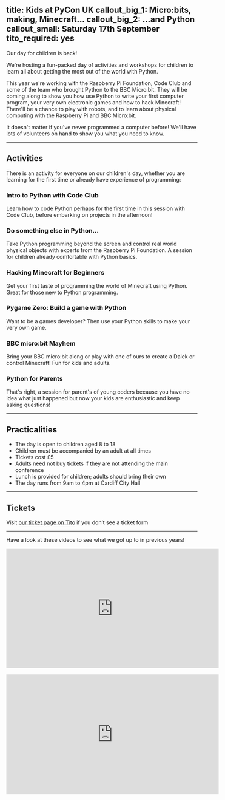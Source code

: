 title: Kids at PyCon UK
callout_big_1: Micro:bits, making, Minecraft...
callout_big_2: ...and Python
callout_small: Saturday 17th September
tito_required: yes
---

Our day for children is back!

We're hosting a fun-packed day of activities and workshops for children to
learn all about getting the most out of the world with Python.

This year we're working with the Raspberry Pi Foundation, Code Club and some of the team who
brought Python to the BBC Micro:bit. They will be coming along to show you how use Python
to write your first computer program, your very own electronic games and how to hack Minecraft!  There'll be a chance to play with robots, and to learn about physical computing with the Raspberry Pi and BBC Micro:bit. 

It doesn't matter if you've never programmed a computer before!  We'll have
lots of volunteers on hand to show you what you need to know.

***

## Activities

There is an activity for everyone on our children's day, whether you are learning for the first time or already have experience of programming:

### Intro to Python with Code Club

Learn how to code Python perhaps for the first time in this session with Code
Club, before embarking on projects in the afternoon!

### Do something else in Python...

Take Python programming beyond the screen and control real world physical
objects with experts from the Raspberry Pi Foundation. A session for children already comfortable with Python basics.

### Hacking Minecraft for Beginners

Get your first taste of programming the world of Minecraft using Python. Great
for those new to Python programming.

### Pygame Zero: Build a game with Python

Want to be a games developer? Then use your Python skills to make your very own
game.

### BBC micro:bit Mayhem

Bring your BBC micro:bit along or play with one of ours to create a Dalek or
control Minecraft! Fun for kids and adults.

### Python for Parents

That's right, a session for parent's of young coders because you have no idea what just happened but now your kids are enthusiastic
and keep asking questions!

***

## Practicalities

* The day is open to children aged 8 to 18
* Children must be accompanied by an adult at all times
* Tickets cost £5
* Adults need not buy tickets if they are not attending the main conference
* Lunch is provided for children; adults should bring their own
* The day runs from 9am to 4pm at Cardiff City Hall

***

## Tickets

<tito-widget event="pyconuk/2016" releases="xi2wxxscn3k">Visit [our ticket page on Tito](https://ti.to/pyconuk/2016/with/xi2wxxscn3k) if you don’t see a ticket form</tito-widget>

***

Have a look at these videos to see what we got up to in previous years!

<div><iframe width="560" height="315" src="https://www.youtube-nocookie.com/embed/u4IMlpmjbYg?rel=0" frameborder="0" allowfullscreen></iframe></div>
<br/>
<div><iframe width="560" height="315" src="https://www.youtube-nocookie.com/embed/yerWCR3mppk?rel=0" frameborder="0" allowfullscreen></iframe></div>
